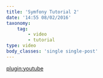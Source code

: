 ```yaml
---
title: 'Symfony Tutorial 2'
date: '14:55 08/02/2016'
taxonomy:
    tag:
        - video
        - tutorial
type: video
body_classes: 'single single-post'
---
```


[plugin:youtube](https://www.youtube.com/watch?v=I3zIOleCEfw)